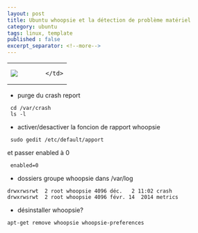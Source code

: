 ```yaml
---
layout: post
title: Ubuntu whoopsie et la détection de problème matériel
category: ubuntu
tags: linux, template
published : false
excerpt_separator: <!--more-->
---
```

<table style="width:100%">
  <tr>
    <td width="64"><img src="{{ site.url }}/images/logos/default.png"></td>
    <td>
    
    </td>
  </tr>
</table> 
<!--more-->

* purge du crash report

```
 cd /var/crash
 ls -l
```
* activer/desactiver la foncion de rapport whoopsie

```
 sudo gedit /etc/default/apport
```
 et passer enabled à 0

```
 enabled=0
```
* dossiers groupe whoopsie dans /var/log
```
drwxrwsrwt  2 root whoopsie 4096 déc.   2 11:02 crash
drwxrwsrwt  2 root whoopsie 4096 févr. 14  2014 metrics
```
* désinstaller whoopsie?

```
apt-get remove whoopsie whoopsie-preferences
```
